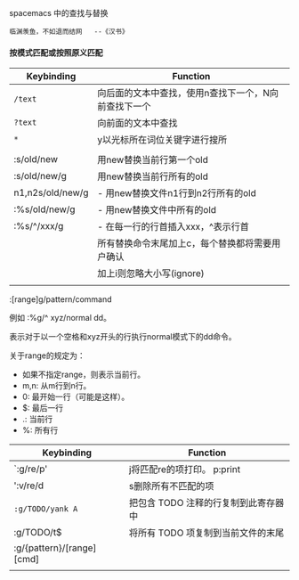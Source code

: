 

spacemacs 中的查找与替换



```
临渊羡鱼，不如退而结网   --《汉书》
```



#### 按模式匹配或按照原义匹配



| Keybinding       | Function                                             |
| ---------------- | ---------------------------------------------------- |
| `/text`          | 向后面的文本中查找，使用n查找下一个，N向前查找下一个 |
| `?text`          | 向前面的文本中查找                                   |
| `*`              | y以光标所在词位关键字进行搜所                        |
|                  |                                                      |
| :s/old/new       | 用new替换当前行第一个old                             |
| :s/old/new/g     | 用new替换当前行所有的old                             |
| n1,n2s/old/new/g | - 用new替换文件n1行到n2行所有的old                   |
| :%s/old/new/g    | - 用new替换文件中所有的old                           |
| :%s/^/xxx/g      | - 在每一行的行首插入xxx，^表示行首                   |
|                  | 所有替换命令末尾加上c，每个替换都将需要用户确认      |
|                  | 加上i则忽略大小写(ignore)                            |
|                  |                                                      |



:[range]g/pattern/command

例如 :%g/^ xyz/normal dd。

表示对于以一个空格和xyz开头的行执行normal模式下的dd命令。

关于range的规定为：

- 如果不指定range，则表示当前行。
- m,n: 从m行到n行。
- 0: 最开始一行（可能是这样）。
- $: 最后一行
- .: 当前行
- %: 所有行



| Keybinding                | Function                             |
| ------------------------- | ------------------------------------ |
| `:g/re/p'                 | j将匹配re的项打印。 p:print          |
| ':v/re/d                  | s删除所有不匹配的项                  |
| `:g/TODO/yank A`          | 把包含 TODO 注释的行复制到此寄存器中 |
| :g/TODO/t$                | 将所有 TODO 项复制到当前文件的末尾   |
| :g/{pattern}/[range][cmd] |                                      |
|                           |                                      |

